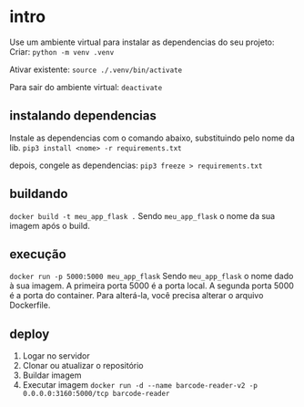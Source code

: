 # intro

Use um ambiente virtual para instalar as dependencias do seu projeto:
Criar:
`python -m venv .venv`

Ativar existente:
`source ./.venv/bin/activate`

Para sair do ambiente virtual:
`deactivate`

## instalando dependencias

Instale as dependencias com o comando abaixo, substituindo pelo nome da lib.
`pip3 install <nome> -r requirements.txt`

depois, congele as dependencias:
`pip3 freeze > requirements.txt`

## buildando

`docker build -t meu_app_flask .`
Sendo `meu_app_flask` o nome da sua imagem após o build.

## execução

`docker run -p 5000:5000 meu_app_flask`
Sendo `meu_app_flask` o nome dado à sua imagem.
A primeira porta 5000 é a porta local.
A segunda porta 5000 é a porta do container. Para alterá-la, você precisa alterar o arquivo Dockerfile.

## deploy

1. Logar no servidor
2. Clonar ou atualizar o repositório
3. Buildar imagem
4. Executar imagem
`docker run -d --name barcode-reader-v2 -p 0.0.0.0:3160:5000/tcp barcode-reader`
